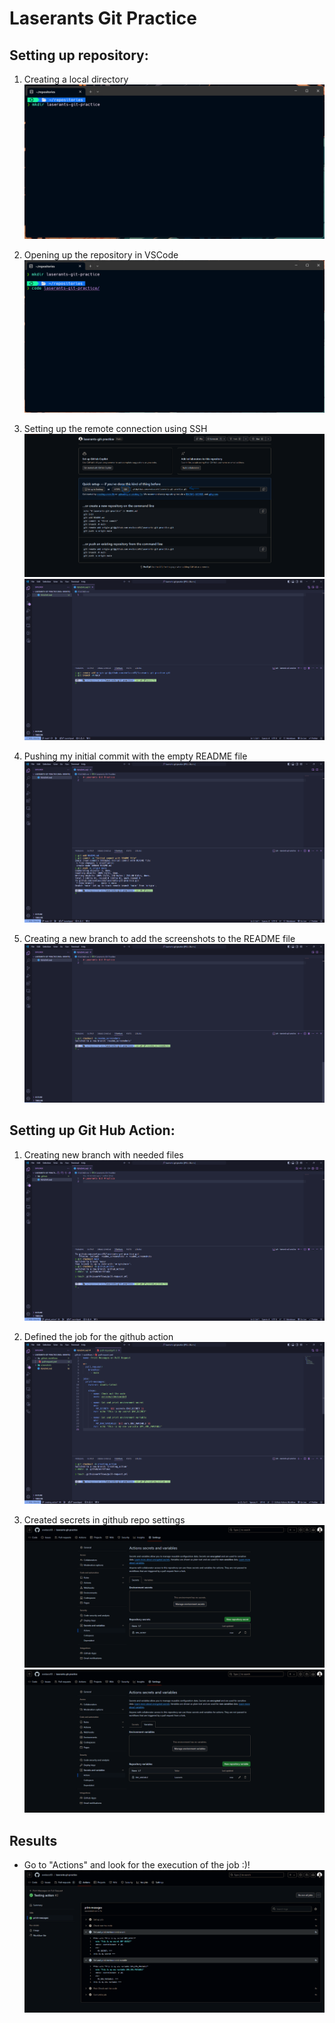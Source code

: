 # Laserants Git Practice

## Setting up repository:

1. Creating a local directory
   ![](./screenshots/1.png?raw=true)

2. Opening up the repository in VSCode
   ![](./screenshots/2.png?raw=true)

3. Setting up the remote connection using SSH
   ![](./screenshots/3.png?raw=true)
   ![](./screenshots/4.png?raw=true)

4. Pushing my initial commit with the empty README file
   ![](./screenshots/5.png?raw=true)

5. Creating a new branch to add the screenshots to the README file
   ![](./screenshots/6.png?raw=true)

## Setting up Git Hub Action:

1. Creating new branch with needed files
   ![](./screenshots/7.png?raw=true)

2. Defined the job for the github action
   ![](./screenshots/8.png?raw=true)

3. Created secrets in github repo settings
   ![](./screenshots/9.png?raw=true)
   ![](./screenshots/10.png?raw=true)

## Results

- Go to "Actions" and look for the execution of the job :)!
  ![](./screenshots/11.png?raw=true)
